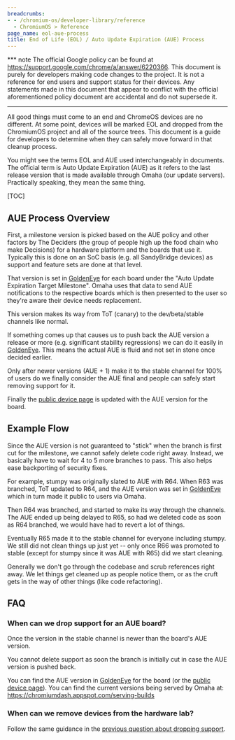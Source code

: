```yaml
---
breadcrumbs:
- - /chromium-os/developer-library/reference
  - ChromiumOS > Reference
page_name: eol-aue-process
title: End of Life (EOL) / Auto Update Expiration (AUE) Process
---
```


*** note
The official Google policy can be found at
https://support.google.com/chrome/a/answer/6220366.
This document is purely for developers making code changes to the project.
It is not a reference for end users and support status for their devices.
Any statements made in this document that appear to conflict with the official
aforementioned policy document are accidental and do not supersede it.
***

All good things must come to an end and ChromeOS devices are no different.
At some point, devices will be marked EOL and dropped from the ChromiumOS
project and all of the source trees.
This document is a guide for developers to determine when they can safely
move forward in that cleanup process.

You might see the terms EOL and AUE used interchangeably in documents.
The official term is Auto Update Expiration (AUE) as it refers to the last
release version that is made available through Omaha (our update servers).
Practically speaking, they mean the same thing.

[TOC]

## AUE Process Overview

First, a milestone version is picked based on the AUE policy and other factors
by The Deciders (the group of people high up the food chain who make Decisions)
for a hardware platform and the boards that use it.
Typically this is done on an SoC basis (e.g. all SandyBridge devices) as support
and feature sets are done at that level.

That version is set in [GoldenEye] for each board under the "Auto Update
Expiration Target Milestone".
Omaha uses that data to send AUE notifications to the respective boards which
is then presented to the user so they're aware their device needs replacement.

This version makes its way from ToT (canary) to the dev/beta/stable channels
like normal.

If something comes up that causes us to push back the AUE version a release or
more (e.g. significant stability regressions) we can do it easily in
[GoldenEye].
This means the actual AUE is fluid and not set in stone once decided earlier.

Only after newer versions (AUE + 1) make it to the stable channel for 100% of
users do we finally consider the AUE final and people can safely start removing
support for it.

Finally the [public device page] is updated with the AUE version for the board.

## Example Flow

Since the AUE version is not guaranteed to "stick" when the branch is first
cut for the milestone, we cannot safely delete code right away.
Instead, we basically have to wait for 4 to 5 more branches to pass.
This also helps ease backporting of security fixes.

For example, stumpy was originally slated to AUE with R64.
When R63 was branched, ToT updated to R64, and the AUE version was set in
[GoldenEye] which in turn made it public to users via Omaha.

Then R64 was branched, and started to make its way through the channels.
The AUE ended up being delayed to R65, so had we deleted code as soon as
R64 branched, we would have had to revert a lot of things.

Eventually R65 made it to the stable channel for everyone including stumpy.
We still did not clean things up just yet -- only once R66 was promoted to
stable (except for stumpy since it was AUE with R65) did we start cleaning.

Generally we don't go through the codebase and scrub references right away.
We let things get cleaned up as people notice them, or as the cruft gets in
the way of other things (like code refactoring).

## FAQ

### When can we drop support for an AUE board?

Once the version in the stable channel is newer than the board's AUE version.

You cannot delete support as soon the branch is initially cut in case the AUE
version is pushed back.

You can find the AUE version in [GoldenEye] for the board (or the
[public device page]).
You can find the current versions being served by Omaha at:
https://chromiumdash.appspot.com/serving-builds

### When can we remove devices from the hardware lab?

Follow the same guidance in the
[previous question about dropping support](#faq-drop-board).


[GoldenEye]: http://go/goldeneye
[public device page]: https://dev.chromium.org/chromium-os/developer-information-for-chrome-os-devices
